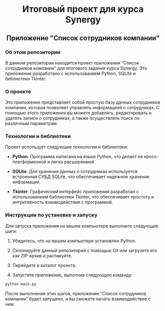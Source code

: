 <h1 align="center">Итоговый проект для курса Synergy</h1>

<h2 align="center">Приложение "Список сотрудников компании"</h2>

<h3>Об этом репозитории</h3>

В данном репозитории находится проект приложения "Список сотрудников компании" для итогового задания курса Synergy. Это приложение разработано с использованием Python, SQLite и библиотеки Tkinter.

<h3>О проекте</h3>
Это приложение представляет собой простую базу данных сотрудников компании, которая позволяет управлять информацией о сотрудниках. С помощью этого приложения вы можете добавлять, редактировать и удалять записи о сотрудниках, а также осуществлять поиск по различным параметрам.

<h3>Технологии и библиотеки</h3>

Проект использует следующие технологии и библиотеки:

* **Python**: Программа написана на языке Python, что делает ее кросс-платформенной и легко расширяемой.

* **SQLite**: Для хранения данных о сотрудниках используется встроенная СУБД SQLite, что обеспечивает надежное хранение информации.

* **Tkinter**: Графический интерфейс приложения разработан с использованием библиотеки Tkinter, что обеспечивает простоту и интуитивность взаимодействия с программой.

<h3>Инструкции по установке и запуску</h3>

Для запуска приложения на вашем компьютере выполните следующие шаги:

1. Убедитесь, что на вашем компьютере установлен Python.

2. Склонируйте данный репозиторий с помощью Git или загрузите его как ZIP-архив и распакуйте.

3. Перейдите в каталог проекта.

4. Запустите приложение, выполнив следующую команду:

```cmd
python main.py
```

После выполнения этих шагов, приложение "Список сотрудников компании" будет запущено, и вы сможете начать взаимодействие с ним.